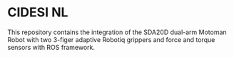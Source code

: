 # CIDESI NL
This repository contains the integration of the SDA20D dual-arm Motoman Robot with two 3-figer adaptive Robotiq grippers and force and torque sensors with ROS framework.
